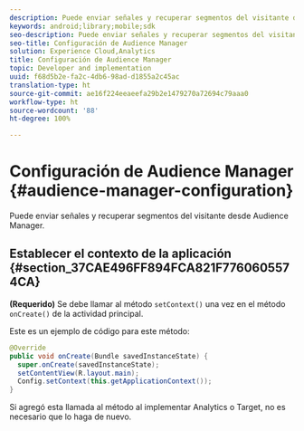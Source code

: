 ```yaml
---
description: Puede enviar señales y recuperar segmentos del visitante desde gestión de público.
keywords: android;library;mobile;sdk
seo-description: Puede enviar señales y recuperar segmentos del visitante desde gestión de público.
seo-title: Configuración de Audience Manager
solution: Experience Cloud,Analytics
title: Configuración de Audience Manager
topic: Developer and implementation
uuid: f68d5b2e-fa2c-4db6-98ad-d1855a2c45ac
translation-type: ht
source-git-commit: ae16f224eeaeefa29b2e1479270a72694c79aaa0
workflow-type: ht
source-wordcount: '88'
ht-degree: 100%

---
```



# Configuración de Audience Manager {#audience-manager-configuration}

Puede enviar señales y recuperar segmentos del visitante desde Audience Manager.

## Establecer el contexto de la aplicación {#section_37CAE496FF894FCA821F7760605574CA}

**(Requerido)** Se debe llamar al método `setContext()` una vez en el método `onCreate()` de la actividad principal.

Este es un ejemplo de código para este método:

```java
@Override 
public void onCreate(Bundle savedInstanceState) { 
  super.onCreate(savedInstanceState); 
  setContentView(R.layout.main); 
  Config.setContext(this.getApplicationContext()); 
}
```

Si agregó esta llamada al método al implementar Analytics o Target, no es necesario que lo haga de nuevo.

